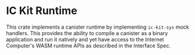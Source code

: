 # IC Kit Runtime

This crate implements a canister runtime by implementing `ic-kit-sys` mock
handlers. This provides the ability to compile a canister as a binary
application and run it natively and yet have access to the Internet Computer's
WASM runtime APIs as described in the Interface Spec.
